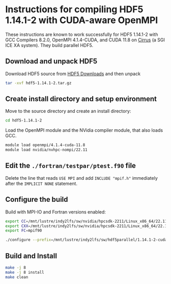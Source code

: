 Instructions for compiling HDF5 1.14.1-2 with CUDA-aware OpenMPI
================================================================

These instructions are known to work successfully for HDF5 1.14.1-2 with GCC Compilers 8.2.0, OpenMPI 4.1.4-CUDA, and CUDA 11.8 on [Cirrus](https://www.cirrus.ac.uk/) (a SGI ICE XA system).
They build parallel HDF5.

Download and unpack HDF5
------------------------

Download HDF5 source from [HDF5 Downloads](https://www.hdfgroup.org/downloads/hdf5/) and then unpack

```bash
tar -xvf hdf5-1.14.1-2.tar.gz
```

Create install directory and setup environment
----------------------------------------------

Move to the source directory and create an install directory:

```bash
cd hdf5-1.14.1-2
```

Load the OpenMPI module and the NVidia compiler module, that also loads GCC.

```bash
module load openmpi/4.1.4-cuda-11.8
module load nvidia/nvhpc-nompi/22.11
```

Edit the `./fortran/testpar/ptest.f90` file
-------------------------------------------

Delete the line that reads `USE MPI` and add `INCLUDE "mpif.h"` immediately after the `IMPLICIT NONE` statement.

Configure the build
-------------------

Build with MPI-IO and Fortran versions enabled:

```bash
export CC=/mnt/lustre/indy2lfs/sw/nvidia/hpcsdk-2211/Linux_x86_64/22.11/compilers/bin/nvc
export CXX=/mnt/lustre/indy2lfs/sw/nvidia/hpcsdk-2211/Linux_x86_64/22.11/compilers/bin/nvc++
export FC=mpif90

./configure --prefix=/mnt/lustre/indy2lfs/sw/hdf5parallel/1.14.1-2-cuda11.8-ompi4.1.4 --enable-parallel --enable-fortran --enable-build-mode=production CFLAGS="-fPIC -lmpi -I${MPI_HOME}/include" CXXFLAGS="-fPIC -lmpi -I${MPI_HOME}/include" FCFLAGS="-fPIC -lmpi -I${MPI_HOME}/include" LDFLAGS="-L${MPI_HOME}/lib"
```

Build and Install
-----------------

```bash
make -j 8
make -j 8 install
make clean
```

